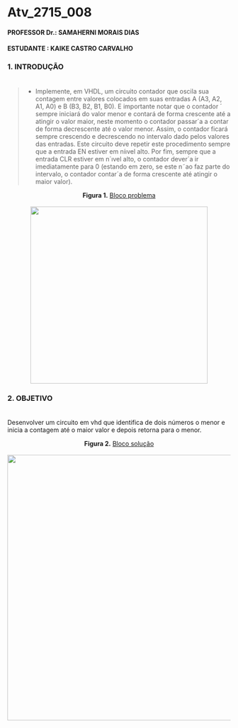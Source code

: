 # Atv_2715_008
#### PROFESSOR Dr.: SAMAHERNI MORAIS DIAS 
#### ESTUDANTE    : KAIKE CASTRO CARVALHO


### 1. INTRODUÇÃO <br/> <br/>

> - Implemente, em VHDL, um circuito contador que oscila sua contagem entre valores colocados
em suas entradas A (A3, A2, A1, A0) e B (B3, B2, B1, B0). E importante notar que o contador ´
sempre iniciará do valor menor e contará de forma crescente até a atingir o valor maior, neste
momento o contador passar´a a contar de forma decrescente até o valor menor. Assim, o contador
ficará sempre crescendo e decrescendo no intervalo dado pelos valores das entradas. Este circuito
deve repetir este procedimento sempre que a entrada EN estiver em níıvel alto. Por fim, sempre
que a entrada CLR estiver em n´ıvel alto, o contador dever´a ir imediatamente para 0 (estando
em zero, se este n˜ao faz parte do intervalo, o contador contar´a de forma crescente até atingir o
maior valor).


<p  align="center">
  <b>Figura 1.</b>
 <a href="#">Bloco problema</a> 
 <br><br>
<img src="https://user-images.githubusercontent.com/42541528/65446743-627ee280-de0b-11e9-812f-8ae02559c97a.png" width="400" heigth="400"> 
 </p>
 
 ### 2. OBJETIVO <br/> <br/>
 
 Desenvolver um circuito em vhd que identifica de dois números o menor e inicia a contagem até o maior valor e depois retorna para o menor.
 
 
 
 
<p align="center">
  <b>Figura 2.</b>
 <a href="#">Bloco solução</a> 
 <br><br>
<img src="https://user-images.githubusercontent.com/42541528/65446786-7b879380-de0b-11e9-86af-d692ab54b0d4.png" width="600" heigth="600"> 
 </p>
